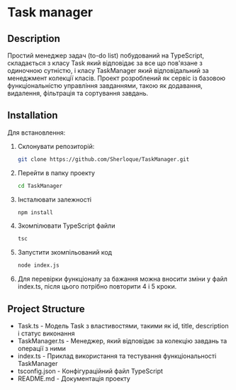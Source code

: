 # Task manager

## Description

Простий менеджер задач (to-do list) побудований на TypeScript, складається з класу Task який відповідає за все що пов'язане з одиночною сутністю, і класу TaskManager який відповідальний за менеджмент колекції класів. Проект розроблений як сервіс із базовою функціональністю управління завданнями, такою як додавання, видалення, фільтрація та сортування завдань.

## Installation

Для встановлення:

1. Склонувати репозиторій:
   ```sh
   git clone https://github.com/Sherloque/TaskManager.git
   ```
2. Перейти в папку проекту
   ```sh
   cd TaskManager
   ```
3. Інсталювати залежності
   ```sh
   npm install
   ```
4. Зкомпілювати TypeScript файли
   ```sh
   tsc
   ```
5. Запустити зкомпільований код
   ```sh
   node index.js
   ```
6. Для перевірки функціоналу за бажання можна вносити зміни у файл index.ts, після цього потрібно повторити 4 і 5 кроки.

## Project Structure
* Task.ts                - Модель Task з властивостями, такими як id, title, description і статус виконання
* TaskManager.ts         - Менеджер, який відповідає за колекцію завдань та операції з ними
* index.ts               - Приклад використання та тестування функціональності TaskManager
* tsconfig.json          - Конфігураційний файл TypeScript
* README.md              - Документація проекту
